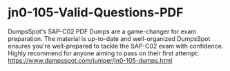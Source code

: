 # jn0-105-Valid-Questions-PDF
DumpsSpot's SAP-C02 PDF Dumps are a game-changer for exam preparation. The material is up-to-date and well-organized DumpsSpot ensures you're well-prepared to tackle the SAP-C02 exam with confidence. Highly recommend for anyone aiming to pass on their first attempt: https://www.dumpsspot.com/juniper/jn0-105-dumps.html
